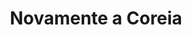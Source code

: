 ---
ref: sol-010-0032
title: "Novamente a Coreia"
author_name: ["unknown author"]
publisher: ["Seara Nova"]
year: "y1969"
origin: ["Portugal"]
formats: ["book-cover"]
disciplines: [graphic-design]
tags:
layout: artifact
status: ["scan"]
published: false
int_published: false
image_count:
date_added: 2023-06-16
batch:
---